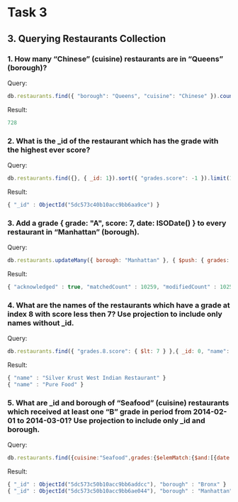 # Task 3

## 3. Querying Restaurants Collection

### 1. How many “Chinese” (cuisine) restaurants are in “Queens” (borough)?

Query:
```js
db.restaurants.find({ "borough": "Queens", "cuisine": "Chinese" }).count()
```
Result:
```js
728
```

### 2. What is the _id of the restaurant which has the grade with the highest ever score?

Query:
```js
db.restaurants.find({}, { _id: 1}).sort({ "grades.score": -1 }).limit(1)
```
Result:
```js
{ "_id" : ObjectId("5dc573c40b10acc9bb6aa9ce") }
```

### 3. Add a grade { grade: "A", score: 7, date: ISODate() } to every restaurant in “Manhattan” (borough).

Query:
```js
db.restaurants.updateMany({ borough: "Manhattan" }, { $push: { grades: { grade: "A", score: 7, date: ISODate() } } })
```
Result:
```js
{ "acknowledged" : true, "matchedCount" : 10259, "modifiedCount" : 10259 }
```

### 4. What are the names of the restaurants which have a grade at index 8 with score less then 7? Use projection to include only names without _id.

Query:
```js
db.restaurants.find({ "grades.8.score": { $lt: 7 } },{ _id: 0, "name": 1 })
```
Result:
```js
{ "name" : "Silver Krust West Indian Restaurant" }
{ "name" : "Pure Food" }
```

### 5. What are _id and borough of “Seafood” (cuisine) restaurants which received at least one “B” grade in period from 2014-02-01 to 2014-03-01? Use projection to include only _id and borough.

Query:
```js
db.restaurants.find({cuisine:"Seafood",grades:{$elemMatch:{$and:[{date:{$gt:ISODate("2014-02-01")}},{date:{$lt:ISODate("2014-03-01")}},{grade:"B"}]}}},{_id:1,borough:1})
```
Result:
```js
{ "_id" : ObjectId("5dc573c50b10acc9bb6addcc"), "borough" : "Bronx" }
{ "_id" : ObjectId("5dc573c50b10acc9bb6ae044"), "borough" : "Manhattan" }
```
